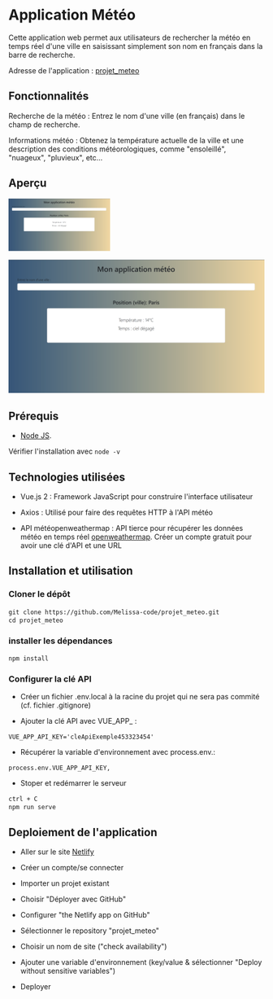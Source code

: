 # Application Météo

Cette application web permet aux utilisateurs de rechercher la météo en temps réel d'une ville en saisissant simplement son nom en français dans la barre de recherche.

Adresse de l'application : [projet_meteo](https://applicationmeteo.netlify.app/)


## Fonctionnalités

Recherche de la météo : Entrez le nom d'une ville (en français) dans le champ de recherche.

Informations météo : Obtenez la température actuelle de la ville et une description des conditions météorologiques, comme "ensoleillé", "nuageux", "pluvieux", etc...


## Aperçu

<img src="src/assets/images/screenshot.png" alt="Aperçu de l'application" width="200" />


![Aperçu de l'application](src/assets/images/screenshot.png)


## Prérequis 

- [Node JS](https://nodejs.org). 

Vérifier l'installation avec `node -v`


## Technologies utilisées

- Vue.js 2 : Framework JavaScript pour construire l'interface utilisateur

- Axios : Utilisé pour faire des requêtes HTTP à l'API météo

- API météopenweathermap : API tierce pour récupérer les données météo en temps réel [openweathermap](https://openweathermap.org). Créer un compte gratuit pour avoir une clé d'API et une URL 


## Installation et utilisation

### Cloner le dépôt 
```
git clone https://github.com/Melissa-code/projet_meteo.git
cd projet_meteo 
```

### installer les dépendances
```
npm install
```

### Configurer la clé API

- Créer un fichier .env.local à la racine du projet qui ne sera pas commité (cf. fichier .gitignore)

- Ajouter la clé API avec VUE_APP_ : 
```
VUE_APP_API_KEY='cleApiExemple453323454'
```

- Récupérer la variable d'environnement avec process.env.:
```
process.env.VUE_APP_API_KEY,
```

- Stoper et redémarrer le serveur 
```
ctrl + C 
npm run serve
```

## Deploiement de l'application 

- Aller sur le site [Netlify](https://app.netlify.com)

- Créer un compte/se connecter

- Importer un projet existant

- Choisir "Déployer avec GitHub" 

- Configurer "the Netlify app on GitHub"

- Sélectionner le repository "projet_meteo"

- Choisir un nom de site ("check availability")

- Ajouter une variable d'environnement (key/value & sélectionner "Deploy without sensitive variables")

- Deployer 

